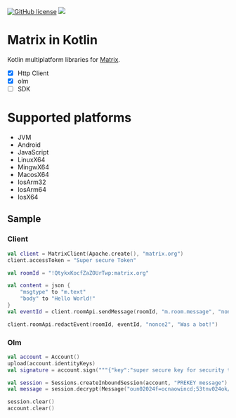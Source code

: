 [![GitHub license](https://img.shields.io/badge/license-Apache%20License%202.0-blue.svg?style=flat)](https://www.apache.org/licenses/LICENSE-2.0)
[![](https://github.com/Dominaezzz/matrix-kt/workflows/Build/badge.svg)](https://github.com/Dominaezzz/matrix-kt/actions)

# Matrix in Kotlin

Kotlin multiplatform libraries for [Matrix](https://matrix.org/).
- [x] Http Client
- [x] olm
- [ ] SDK

# Supported platforms
- JVM
- Android
- JavaScript
- LinuxX64
- MingwX64
- MacosX64
- IosArm32
- IosArm64
- IosX64

## Sample
### Client
```kotlin
val client = MatrixClient(Apache.create(), "matrix.org")
client.accessToken = "Super secure Token"

val roomId = "!QtykxKocfZaZOUrTwp:matrix.org"

val content = json {
    "msgtype" to "m.text"
    "body" to "Hello World!"
}
val eventId = client.roomApi.sendMessage(roomId, "m.room.message", "nonce", content)

client.roomApi.redactEvent(roomId, eventId, "nonce2", "Was a bot!")
```

### Olm
```kotlin
val account = Account()
upload(account.identityKeys)
val signature = account.sign("""{"key":"super secure key for security things"}""")

val session = Sessions.createInboundSession(account, "PREKEY message")
val message = session.decrypt(Message("oun02024f=ocnaowincd;53tnv024ok/7u", 0))

session.clear()
account.clear()
```
